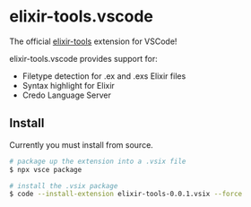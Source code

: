 # elixir-tools.vscode

The official [elixir-tools](https://github.com/elixir-tools) extension for VSCode!

elixir-tools.vscode provides support for:

* Filetype detection for .ex and .exs Elixir files
* Syntax highlight for Elixir
* Credo Language Server

## Install

Currently you must install from source.

```bash
# package up the extension into a .vsix file
$ npx vsce package

# install the .vsix package
$ code --install-extension elixir-tools-0.0.1.vsix --force
```
